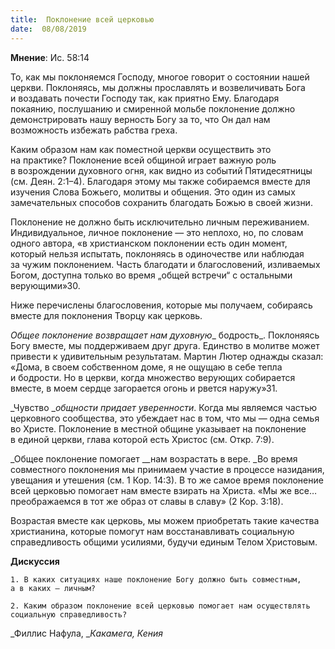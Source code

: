 ```yaml
---
title:  Поклонение всей церковью
date:  08/08/2019
---
```


**Мнение**: Ис. 58:14

То, как мы поклоняемся Господу, многое говорит о состоянии нашей церкви. Поклоняясь, мы должны прославлять и возвеличивать Бога и воздавать почести Господу так, как приятно Ему. Благодаря покаянию, послушанию и смиренной мольбе поклонение должно демонстрировать нашу верность Богу за то, что Он дал нам возможность избежать рабства греха.

Каким образом нам как поместной церкви осуществить это на практике? Поклонение всей общиной играет важную роль в возрождении духовного огня, как видно из событий Пятидесятницы (см. Деян. 2:1–4). Благодаря этому мы также собираемся вместе для изучения Слова Божьего, молитвы и общения. Это один из самых замечательных способов сохранить благодать Божью в своей жизни.

Поклонение не должно быть исключительно личным переживанием. Индивидуальное, личное поклонение — это неплохо, но, по словам одного автора, «в христианском поклонении есть один момент, который нельзя испытать, поклоняясь в одиночестве или наблюдая за чужим поклонением. Часть благодати и благословений, изливаемых Богом, доступна только во время „общей встречи“ с остальными верующими»30.

Ниже перечислены благословения, которые мы получаем, собираясь вместе для поклонения Творцу как церковь.

_Общее поклонение возвращает нам духовную__ бодрость_. Поклоняясь Богу вместе, мы поддерживаем друг друга. Единство в молитве может привести к удивительным результатам. Мартин Лютер однажды сказал: «Дома, в своем собственном доме, я не ощущаю в себе тепла и бодрости. Но в церкви, когда множество верующих собирается вместе, в моем сердце загорается огонь и рвется наружу»31.

_Чувство __общности придает уверенности_. Когда мы являемся частью церковного сообщества, это убеждает нас в том, что мы — одна семья во Христе. Поклонение в местной общине указывает на поклонение в единой церкви, глава которой есть Христос (см. Откр. 7:9).

_Общее поклонение помогает __нам возрастать в вере. _Во время совместного поклонения мы принимаем участие в процессе назидания, увещания и утешения (см. 1 Кор. 14:3). В то же самое время поклонение всей церковью помогает нам вместе взирать на Христа. «Мы же все… преображаемся в тот же образ от славы в славу» (2 Кор. 3:18).

Возрастая вместе как церковь, мы можем приобретать такие качества христианина, которые помогут нам восстанавливать социальную справедливость общими усилиями, будучи единым Телом Христовым.

**Дискуссия**

`1.	В каких ситуациях наше поклонение Богу должно быть совместным, а в каких — личным?`

`2.	Каким образом поклонение всей церковью помогает нам осуществлять социальную справедливость?`

_Филлис Нафула, __Какамега, Кения_